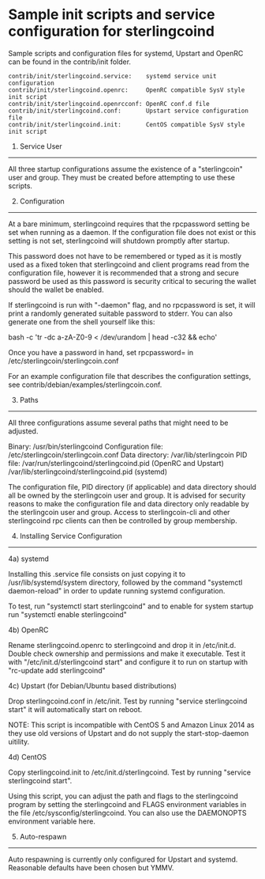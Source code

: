 Sample init scripts and service configuration for sterlingcoind
===============================================================

Sample scripts and configuration files for systemd, Upstart and OpenRC
can be found in the contrib/init folder.

    contrib/init/sterlingcoind.service:    systemd service unit configuration
    contrib/init/sterlingcoind.openrc:     OpenRC compatible SysV style init script
    contrib/init/sterlingcoind.openrcconf: OpenRC conf.d file
    contrib/init/sterlingcoind.conf:       Upstart service configuration file
    contrib/init/sterlingcoind.init:       CentOS compatible SysV style init script

1. Service User
---------------------------------

All three startup configurations assume the existence of a "sterlingcoin" user
and group.  They must be created before attempting to use these scripts.

2. Configuration
---------------------------------

At a bare minimum, sterlingcoind requires that the rpcpassword setting be set
when running as a daemon.  If the configuration file does not exist or this
setting is not set, sterlingcoind will shutdown promptly after startup.

This password does not have to be remembered or typed as it is mostly used
as a fixed token that sterlingcoind and client programs read from the configuration
file, however it is recommended that a strong and secure password be used
as this password is security critical to securing the wallet should the
wallet be enabled.

If sterlingcoind is run with "-daemon" flag, and no rpcpassword is set, it will
print a randomly generated suitable password to stderr.  You can also
generate one from the shell yourself like this:

bash -c 'tr -dc a-zA-Z0-9 < /dev/urandom | head -c32 && echo'

Once you have a password in hand, set rpcpassword= in /etc/sterlingcoin/sterlingcoin.conf

For an example configuration file that describes the configuration settings,
see contrib/debian/examples/sterlingcoin.conf.

3. Paths
---------------------------------

All three configurations assume several paths that might need to be adjusted.

Binary:              /usr/bin/sterlingcoind
Configuration file:  /etc/sterlingcoin/sterlingcoin.conf
Data directory:      /var/lib/sterlingcoin
PID file:            /var/run/sterlingcoind/sterlingcoind.pid (OpenRC and Upstart)
                     /var/lib/sterlingcoind/sterlingcoind.pid (systemd)

The configuration file, PID directory (if applicable) and data directory
should all be owned by the sterlingcoin user and group.  It is advised for security
reasons to make the configuration file and data directory only readable by the
sterlingcoin user and group.  Access to sterlingcoin-cli and other sterlingcoind rpc clients
can then be controlled by group membership.

4. Installing Service Configuration
-----------------------------------

4a) systemd

Installing this .service file consists on just copying it to
/usr/lib/systemd/system directory, followed by the command
"systemctl daemon-reload" in order to update running systemd configuration.

To test, run "systemctl start sterlingcoind" and to enable for system startup run
"systemctl enable sterlingcoind"

4b) OpenRC

Rename sterlingcoind.openrc to sterlingcoind and drop it in /etc/init.d.  Double
check ownership and permissions and make it executable.  Test it with
"/etc/init.d/sterlingcoind start" and configure it to run on startup with
"rc-update add sterlingcoind"

4c) Upstart (for Debian/Ubuntu based distributions)

Drop sterlingcoind.conf in /etc/init.  Test by running "service sterlingcoind start"
it will automatically start on reboot.

NOTE: This script is incompatible with CentOS 5 and Amazon Linux 2014 as they
use old versions of Upstart and do not supply the start-stop-daemon uitility.

4d) CentOS

Copy sterlingcoind.init to /etc/init.d/sterlingcoind. Test by running "service sterlingcoind start".

Using this script, you can adjust the path and flags to the sterlingcoind program by
setting the sterlingcoind and FLAGS environment variables in the file
/etc/sysconfig/sterlingcoind. You can also use the DAEMONOPTS environment variable here.

5. Auto-respawn
-----------------------------------

Auto respawning is currently only configured for Upstart and systemd.
Reasonable defaults have been chosen but YMMV.

